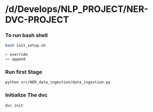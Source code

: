 # /d/Develops/NLP_PROJECT/NER-DVC-PROJECT
### To run bash shell
```bash
bash init_setup.sh
```
```bash
> override
>> append
```
### Run first Stage
```bash
python src/NER_data_ingestion/data_ingestion.py
```
### Initialize The dvc
```bash
dvc init
```